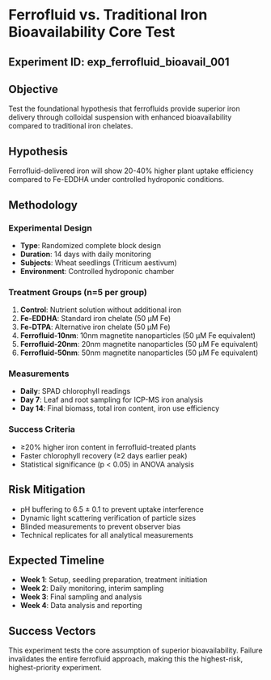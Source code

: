# Ferrofluid vs. Traditional Iron Bioavailability Core Test

## Experiment ID: exp_ferrofluid_bioavail_001

## Objective
Test the foundational hypothesis that ferrofluids provide superior iron delivery through colloidal suspension with enhanced bioavailability compared to traditional iron chelates.

## Hypothesis
Ferrofluid-delivered iron will show 20-40% higher plant uptake efficiency compared to Fe-EDDHA under controlled hydroponic conditions.

## Methodology

### Experimental Design
- **Type**: Randomized complete block design
- **Duration**: 14 days with daily monitoring
- **Subjects**: Wheat seedlings (Triticum aestivum)
- **Environment**: Controlled hydroponic chamber

### Treatment Groups (n=5 per group)
1. **Control**: Nutrient solution without additional iron
2. **Fe-EDDHA**: Standard iron chelate (50 μM Fe)
3. **Fe-DTPA**: Alternative iron chelate (50 μM Fe)
4. **Ferrofluid-10nm**: 10nm magnetite nanoparticles (50 μM Fe equivalent)
5. **Ferrofluid-20nm**: 20nm magnetite nanoparticles (50 μM Fe equivalent)
6. **Ferrofluid-50nm**: 50nm magnetite nanoparticles (50 μM Fe equivalent)

### Measurements
- **Daily**: SPAD chlorophyll readings
- **Day 7**: Leaf and root sampling for ICP-MS iron analysis
- **Day 14**: Final biomass, total iron content, iron use efficiency

### Success Criteria
- ≥20% higher iron content in ferrofluid-treated plants
- Faster chlorophyll recovery (≥2 days earlier peak)
- Statistical significance (p < 0.05) in ANOVA analysis

## Risk Mitigation
- pH buffering to 6.5 ± 0.1 to prevent uptake interference
- Dynamic light scattering verification of particle sizes
- Blinded measurements to prevent observer bias
- Technical replicates for all analytical measurements

## Expected Timeline
- **Week 1**: Setup, seedling preparation, treatment initiation
- **Week 2**: Daily monitoring, interim sampling
- **Week 3**: Final sampling and analysis
- **Week 4**: Data analysis and reporting

## Success Vectors
This experiment tests the core assumption of superior bioavailability. Failure invalidates the entire ferrofluid approach, making this the highest-risk, highest-priority experiment.